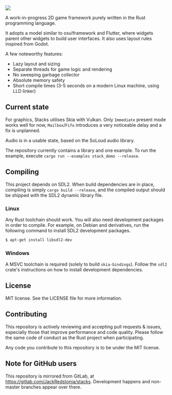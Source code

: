 <img src="https://gitlab.com/JackRedstonia/stacks/-/raw/master/stacks.svg">

A work-in-progress 2D game framework purely written in the Rust programming language.

It adopts a model similar to osu!framework and Flutter, where widgets parent other widgets to build user interfaces. It also uses layout rules inspired from Godot.

A few noteworthy features:
- Lazy layout and sizing
- Separate threads for game logic and rendering
- No sweeping garbage collector
- Absolute memory safety
- Short compile times (3-5 seconds on a modern Linux machine, using LLD linker)

## Current state
For graphics, Stacks utilises Skia with Vulkan. Only `Immediate` present mode works well for now, `Mailbox`/`Fifo` introduces a very noticeable delay and a fix is unplanned.

Audio is in a usable state, based on the SoLoud audio library.

The repository currently contains a library and one example. To run the example, execute `cargo run --examples stack_demo --release`.

## Compiling
This project depends on SDL2. When build dependencies are in place, compiling is simply `cargo build --release`, and the compiled output should be shipped with the SDL2 dynamic library file.

### Linux
Any Rust toolchain should work. You will also need development packages in order to compile. For example, on Debian and derivatives, run the following command to install SDL2 development packages.
```sh
$ apt-get install libsdl2-dev
```

### Windows
A MSVC toolchain is required (solely to build `skia-bindings`). Follow the `sdl2` crate's instructions on how to install development dependencies.

## License
MIT license. See the LICENSE file for more information.

## Contributing
This repository is actively reviewing and accepting pull requests & issues, especially those that improve performance and code quality. Please follow the same code of conduct as the Rust project when participating.

Any code you contribute to this repository is to be under the MIT license.

## Note for GitHub users
This repository is mirrored from GitLab, at https://gitlab.com/JackRedstonia/stacks.
Development happens and non-master branches appear over there.